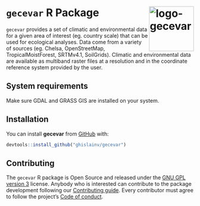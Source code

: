 
<!-- README.md is generated from README.Rmd. Please edit that file -->

# `gecevar` R Package <img src="https://ecology.ghislainv.fr/gecevar/logo.svg" align="right" alt="logo-gecevar" width="120" />

`gecevar` provides a set of climatic and environmental data for a given
area of interest (eg. country scale) that can be used for ecological
analyses. Data come from a variety of sources (eg. Chelsa,
OpenStreetMap, TropicalMoistForest, SRTMv4.1, SoilGrids). Climatic and
environmental data are available as multiband raster files at a
resolution and in the coordinate reference system provided by the user.

## System requirements

Make sure GDAL and GRASS GIS are installed on your system.

## Installation

You can install **gecevar** from
[GitHub](https://github.com/ghislainv/gecevar) with:

``` r
devtools::install_github("ghislainv/gecevar")
```

## Contributing

The `gecevar` R package is Open Source and released under the [GNU GPL
version 3](https://www.gnu.org/licenses/gpl-3.0.en.html) license.
Anybody who is interested can contribute to the package development
following our [Contributing guide](CONTRIBUTING.html). Every contributor
must agree to follow the project’s [Code of
conduct](CODE_OF_CONDUCT.html).
